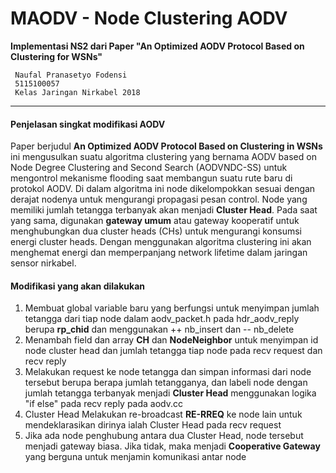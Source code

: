 # MAODV - Node Clustering AODV

**Implementasi NS2 dari Paper "An Optimized AODV Protocol Based on Clustering for WSNs"**

     Naufal Pranasetyo Fodensi
     5115100057
     Kelas Jaringan Nirkabel 2018
---
#### Penjelasan singkat modifikasi AODV
Paper berjudul **An Optimized AODV Protocol Based on Clustering in WSNs** ini mengusulkan suatu algoritma clustering yang bernama AODV based on Node Degree Clustering and Second Search (AODVNDC-SS) untuk mengontrol mekanisme flooding saat membangun suatu rute baru di protokol AODV. Di dalam algoritma ini node dikelompokkan sesuai dengan derajat nodenya untuk mengurangi propagasi pesan control. Node yang memiliki jumlah tetangga terbanyak akan menjadi **Cluster Head**. Pada saat yang sama, digunakan **gateway umum** atau gateway kooperatif untuk menghubungkan dua cluster heads (CHs) untuk mengurangi konsumsi energi cluster heads. Dengan menggunakan algoritma clustering ini akan menghemat energi dan memperpanjang network lifetime dalam jaringan sensor nirkabel.

#### Modifikasi yang akan dilakukan

1. Membuat global variable baru yang berfungsi untuk menyimpan jumlah tetangga dari tiap node dalam aodv_packet.h pada hdr_aodv_reply berupa **rp_chid** dan menggunakan ++ nb_insert dan -- nb_delete
2. Menambah field dan array **CH** dan **NodeNeighbor** untuk menyimpan id node cluster head dan jumlah tetangga tiap node pada recv request dan recv reply 
3. Melakukan request ke node tetangga dan simpan informasi dari node tersebut berupa berapa jumlah tetangganya, dan labeli node dengan jumlah tetangga terbanyak menjadi **Cluster Head** menggunakan logika "if else" pada recv reply pada aodv.cc
4. Cluster Head Melakukan re-broadcast **RE-RREQ** ke node lain untuk mendeklarasikan dirinya ialah Cluster Head pada recv request
5. Jika ada node penghubung antara dua Cluster Head, node tersebut menjadi gateway biasa. Jika tidak, maka menjadi **Cooperative Gateway** yang berguna untuk menjamin komunikasi antar node


